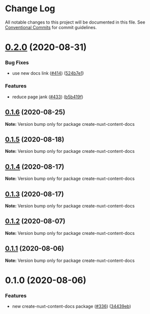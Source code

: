 # Change Log

All notable changes to this project will be documented in this file.
See [Conventional Commits](https://conventionalcommits.org) for commit guidelines.

# [0.2.0](https://github.com/nuxt/content/compare/create-nuxt-content-docs@0.1.6...create-nuxt-content-docs@0.2.0) (2020-08-31)


### Bug Fixes

* use new docs link ([#414](https://github.com/nuxt/content/issues/414)) ([524b7e1](https://github.com/nuxt/content/commit/524b7e100f76a8a2910c047a2e5be1bf13eb8d59))


### Features

* reduce page jank ([#433](https://github.com/nuxt/content/issues/433)) ([b5b419f](https://github.com/nuxt/content/commit/b5b419f8af421c034b5207af321cdf266abedd64))





## [0.1.6](https://github.com/nuxt/content/compare/create-nuxt-content-docs@0.1.5...create-nuxt-content-docs@0.1.6) (2020-08-25)

**Note:** Version bump only for package create-nuxt-content-docs





## [0.1.5](https://github.com/nuxt/content/compare/create-nuxt-content-docs@0.1.4...create-nuxt-content-docs@0.1.5) (2020-08-18)

**Note:** Version bump only for package create-nuxt-content-docs





## [0.1.4](https://github.com/nuxt/content/compare/create-nuxt-content-docs@0.1.3...create-nuxt-content-docs@0.1.4) (2020-08-17)

**Note:** Version bump only for package create-nuxt-content-docs





## [0.1.3](https://github.com/nuxt/content/compare/create-nuxt-content-docs@0.1.2...create-nuxt-content-docs@0.1.3) (2020-08-17)

**Note:** Version bump only for package create-nuxt-content-docs





## [0.1.2](https://github.com/nuxt/content/compare/create-nuxt-content-docs@0.1.1...create-nuxt-content-docs@0.1.2) (2020-08-07)

**Note:** Version bump only for package create-nuxt-content-docs





## [0.1.1](https://github.com/nuxt/content/compare/create-nuxt-content-docs@0.1.0...create-nuxt-content-docs@0.1.1) (2020-08-06)

**Note:** Version bump only for package create-nuxt-content-docs





# 0.1.0 (2020-08-06)


### Features

* new create-nuxt-content-docs package ([#336](https://github.com/nuxt/content/issues/336)) ([34439eb](https://github.com/nuxt/content/commit/34439eb1c339c47e00280a139f8fe5725841751f))
